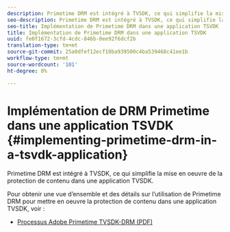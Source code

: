 ```yaml
---
description: Primetime DRM est intégré à TVSDK, ce qui simplifie la mise en oeuvre de la protection de contenu dans une application TVSDK.
seo-description: Primetime DRM est intégré à TVSDK, ce qui simplifie la mise en oeuvre de la protection de contenu dans une application TVSDK.
seo-title: Implémentation de Primetime DRM dans une application TSVDK
title: Implémentation de Primetime DRM dans une application TSVDK
uuid: fe0f1672-3cfd-4cdc-846b-0ee92f6dcf2b
translation-type: tm+mt
source-git-commit: 25a0dfef12ecf10ba939500c4ba539468c41ee1b
workflow-type: tm+mt
source-wordcount: '101'
ht-degree: 0%

---
```



# Implémentation de DRM Primetime dans une application TSVDK {#implementing-primetime-drm-in-a-tsvdk-application}

Primetime DRM est intégré à TVSDK, ce qui simplifie la mise en oeuvre de la protection de contenu dans une application TVSDK.

Pour obtenir une vue d’ensemble et des détails sur l’utilisation de Primetime DRM pour mettre en oeuvre la protection de contenu dans une application TVSDK, voir :

* [Processus Adobe Primetime TVSDK-DRM (PDF)](https://helpx.adobe.com/content/dam/help/en/primetime/drm/drm_tvsdk_drm_workflow.pdf)